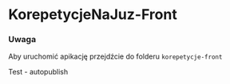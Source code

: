 # KorepetycjeNaJuz-Front

### Uwaga
Aby uruchomić apikację przejdźcie do folderu `korepetycje-front`

Test - autopublish
